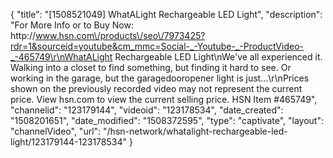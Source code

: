 {
    "title": "[1508521049] WhatALight Rechargeable LED Light",
    "description": "For More Info or to Buy Now: http:\/\/www.hsn.com\/products\/seo\/7973425?rdr=1&sourceid=youtube&cm_mmc=Social-_-Youtube-_-ProductVideo-_-465749\r\nWhatALight Rechargeable LED Light\nWe've all experienced it. Walking into a closet to find something, but finding it hard to see. Or working in the garage, but the garagedooropener light is just...\r\nPrices shown on the previously recorded video may not represent the current price.  View hsn.com to view the current selling price. HSN Item #465749",
    "channelid": "123179144",
    "videoid": "123178534",
    "date_created": "1508201651",
    "date_modified": "1508372595",
    "type": "captivate",
    "layout": "channelVideo",
    "url": "\/hsn-network\/whatalight-rechargeable-led-light\/123179144-123178534"
}